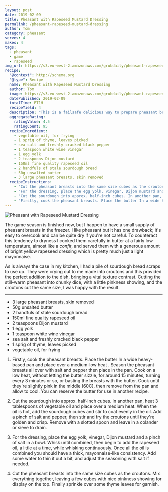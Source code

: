 ```yaml
---
layout: post
date: 2019-02-09
title: Pheasant with Rapeseed Mustard Dressing
permalink: /pheasant-rapeseed-mustard-dressing
author: Tom
category: pheasant
serves: 4
makes: 4
tags:
  - pheasant
  - game
  - rapeseed
img_url: https://s3.eu-west-2.amazonaws.com/grubdaily/pheasant-rapeseed-mustard-dressing.jpg
recipe:
  "@context": http://schema.org
  "@type": Recipe
  name: Pheasant with Rapeseed Mustard Dressing
  author: Tom
  image: https://s3.eu-west-2.amazonaws.com/grubdaily/pheasant-rapeseed-mustard-dressing.jpg
  datePublished: 2019-02-09
  totalTime: PT1H
  recipeYield: 4
  description: "This is a failsafe delicious way to prepare pheasant breasts without them becoming too dry"
  aggregateRating:
    ratingValue: 4.5
    ratingCount: 95
  recipeIngredient:
    - vegetable oil, for frying
    - 1 sprig of thyme, leaves picked
    - sea salt and freshly cracked black pepper
    - 1 teaspoon white wine vinegar
    - 1 egg yolk
    - 2 teaspoons Dijon mustard
    - 150ml fine quality rapeseed oil
    - 2 handfuls of stale sourdough bread
    - 50g unsalted butter
    - 3 large pheasant breasts, skin removed
  recipeInstructions:
    - "Cut the pheasant breasts into the same size cubes as the croutons. Mix everything together, leaving a few cubes with nice pinkness showing for display on the top. Finally sprinkle over some thyme leaves for garnish."
    - "For the dressing, place the egg yolk, vinegar, Dijon mustard and a pinch of salt in a bowl. Whisk until combined, then begin to add the rapeseed oil, a little at a time, while whisking continuously. Once all the oil is combined you should have a thick, mayonnaise-like consistency. Add some water to thin it out a bit, and adjust the seasoning with salt if needed."
    - "Cut the sourdough into approx. half-inch cubes. In another pan, heat 3 tablespoons of vegetable oil and place over a medium heat. When the oil is hot, add the sourdough cubes and stir to coat evenly in the oil. Add a pinch of salt and pepper, then stir and fry the croutons until they're golden and crisp. Remove with a slotted spoon and leave in a colander or sieve to drain."
    - "Firstly, cook the pheasant breasts. Place the butter In a wide heavy-based pan and place over a medium-low heat . Season the pheasant breasts all over with salt and pepper then place in the pan. Cook on a low heat, without letting the butter sizzle, for around 15 minutes, turning every 3 minutes or so, or basting the breasts with the butter. Cook until they're slightly pink in the middle (60C), then remove from the pan and allow to cool. You can reserve the butter for use in another recipe."
---
```

<img src="https://s3.eu-west-2.amazonaws.com/grubdaily/pheasant-rapeseed-mustard-dressing.jpg" alt="Pheasant with Rapeseed Mustard Dressing"/>


The game season is finished now, but I happen to have a small supply of pheasant breasts in the freezer. I like pheasant but it has one drawback; it's easy to overcook and can be quite dry if you're not careful. To counteract this tendency to dryness I cooked them carefully in butter at a fairly low temperature, almost like a _confit_, and served them with a generous amount of bright yellow rapeseed dressing which is pretty much just a light mayonnaise.

As is always the case in my kitchen, I had a pile of sourdough bread scraps to use up. They were crying out to me made into croutons and this provided the perfect addition to the dish, bringing a vital texture contrast. Cutting the still-warm pheasant into chunky dice, with a little pinkness showing, and the croutons cut the same size, I was happy with the result.

---
* 3 large pheasant breasts, skin removed
* 50g unsalted butter
* 2 handfuls of stale sourdough bread
* 150ml fine quality rapeseed oil
* 2 teaspoons Dijon mustard
* 1 egg yolk
* 1 teaspoon white wine vinegar
* sea salt and freshly cracked black pepper
* 1 sprig of thyme, leaves picked
* vegetable oil, for frying


1. Firstly, cook the pheasant breasts. Place the butter In a wide heavy-based pan and place over a medium-low heat . Season the pheasant breasts all over with salt and pepper then place in the pan. Cook on a low heat, without letting the butter sizzle, for around 15 minutes, turning every 3 minutes or so, or basting the breasts with the butter. Cook until they're slightly pink in the middle (60C), then remove from the pan and allow to cool. You can reserve the butter for use in another recipe.

2. Cut the sourdough into approx. half-inch cubes. In another pan, heat 3 tablespoons of vegetable oil and place over a medium heat. When the oil is hot, add the sourdough cubes and stir to coat evenly in the oil. Add a pinch of salt and pepper, then stir and fry the croutons until they're golden and crisp. Remove with a slotted spoon and leave in a colander or sieve to drain.

3. For the dressing, place the egg yolk, vinegar, Dijon mustard and a pinch of salt in a bowl. Whisk until combined, then begin to add the rapeseed oil, a little at a time, while whisking continuously. Once all the oil is combined you should have a thick, mayonnaise-like consistency. Add some water to thin it out a bit, and adjust the seasoning with salt if needed.

4. Cut the pheasant breasts into the same size cubes as the croutons. Mix everything together, leaving a few cubes with nice pinkness showing for display on the top. Finally sprinkle over some thyme leaves for garnish.
